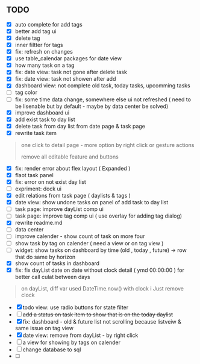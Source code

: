 


## TODO
- [x] auto complete for add tags
- [x] better add tag ui
- [x] delete tag
- [x] inner filtter for tags
- [x] fix: refresh on changes
- [x] use table_calendar packages for date view
- [x] how many task on a tag
- [x] fix: date view: task not gone after delete task
- [x] fix: date view: task not showen after add
- [x] dashboard view: not complete old task, today tasks, upcomming tasks
- [ ] tag color
- [ ] fix: some time data change, somewhere else ui not refreshed ( need to be lisenable but by default - maybe by data center be solved)
- [x] improve dashboard ui
- [x] add exist task to day list
- [x] delete task from day list from date page & task page
- [x] rewrite task item
> one click to detail page - more option by right click or gesture actions
> 
> remove all editable feature and buttons
- [x] fix: render error about flex layout ( Expanded )
- [x] flaot task panel
- [x] fix: error on not exist day list
- [ ] expriment: dock ui
- [x] edit relations from task page ( daylists & tags )
- [x] date view: show undone tasks on panel of add task to day list
- [ ] task page: improve dayList comp ui
- [ ] task page: improve tag comp ui ( use overlay for adding tag dialog)
- [x] rewrite readme.md
- [ ] data center
- [ ] improve calender - show count of task on more four
- [ ] show task by tag on calender ( need a view or on tag view )
- [ ] widget: show tasks on dashboard by time (old , today , future) -> row that do same by horizon
- [x] show count of tasks in dashboard
- [x] fix: fix dayList date on date without clock detail ( ymd 00:00:00 ) for better call culat between days
> on dayList, diff var used DateTime.now() with clock i Just remove clock
- [x] todo view: use radio buttons for state filter
- [ ] ~~add a status on task item to show that is on the today daylist~~
- [x] fix: dashboard - old & future list not scrolling because listveiw & same issue on tag view
- [x] date view: remove from dayList - by right click
- [ ] a view for showing by tags on calender
- [ ] change database to sql
- [ ] 